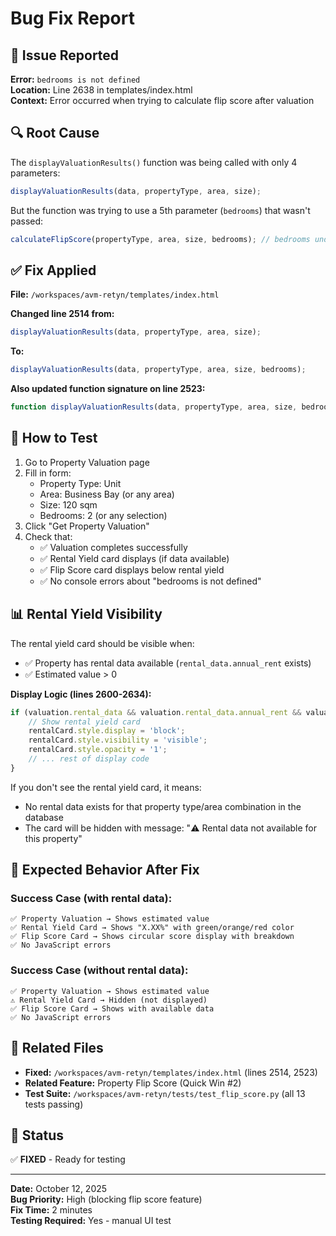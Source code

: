 # Bug Fix Report

## 🐛 Issue Reported
**Error:** `bedrooms is not defined`  
**Location:** Line 2638 in templates/index.html  
**Context:** Error occurred when trying to calculate flip score after valuation

## 🔍 Root Cause
The `displayValuationResults()` function was being called with only 4 parameters:
```javascript
displayValuationResults(data, propertyType, area, size);
```

But the function was trying to use a 5th parameter (`bedrooms`) that wasn't passed:
```javascript
calculateFlipScore(propertyType, area, size, bedrooms); // bedrooms undefined!
```

## ✅ Fix Applied
**File:** `/workspaces/avm-retyn/templates/index.html`

**Changed line 2514 from:**
```javascript
displayValuationResults(data, propertyType, area, size);
```

**To:**
```javascript
displayValuationResults(data, propertyType, area, size, bedrooms);
```

**Also updated function signature on line 2523:**
```javascript
function displayValuationResults(data, propertyType, area, size, bedrooms) {
```

## 🧪 How to Test
1. Go to Property Valuation page
2. Fill in form:
   - Property Type: Unit
   - Area: Business Bay (or any area)
   - Size: 120 sqm
   - Bedrooms: 2 (or any selection)
3. Click "Get Property Valuation"
4. Check that:
   - ✅ Valuation completes successfully
   - ✅ Rental Yield card displays (if data available)
   - ✅ Flip Score card displays below rental yield
   - ✅ No console errors about "bedrooms is not defined"

## 📊 Rental Yield Visibility

The rental yield card should be visible when:
- ✅ Property has rental data available (`rental_data.annual_rent` exists)
- ✅ Estimated value > 0

**Display Logic (lines 2600-2634):**
```javascript
if (valuation.rental_data && valuation.rental_data.annual_rent && valuation.estimated_value > 0) {
    // Show rental yield card
    rentalCard.style.display = 'block';
    rentalCard.style.visibility = 'visible';
    rentalCard.style.opacity = '1';
    // ... rest of display code
}
```

If you don't see the rental yield card, it means:
- No rental data exists for that property type/area combination in the database
- The card will be hidden with message: "⚠️ Rental data not available for this property"

## 🎯 Expected Behavior After Fix

### Success Case (with rental data):
```
✅ Property Valuation → Shows estimated value
✅ Rental Yield Card → Shows "X.XX%" with green/orange/red color
✅ Flip Score Card → Shows circular score display with breakdown
✅ No JavaScript errors
```

### Success Case (without rental data):
```
✅ Property Valuation → Shows estimated value
⚠️ Rental Yield Card → Hidden (not displayed)
✅ Flip Score Card → Shows with available data
✅ No JavaScript errors
```

## 📝 Related Files
- **Fixed:** `/workspaces/avm-retyn/templates/index.html` (lines 2514, 2523)
- **Related Feature:** Property Flip Score (Quick Win #2)
- **Test Suite:** `/workspaces/avm-retyn/tests/test_flip_score.py` (all 13 tests passing)

## 🚀 Status
✅ **FIXED** - Ready for testing

---

**Date:** October 12, 2025  
**Bug Priority:** High (blocking flip score feature)  
**Fix Time:** 2 minutes  
**Testing Required:** Yes - manual UI test
